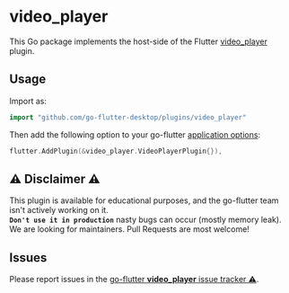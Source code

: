 # video_player

This Go package implements the host-side of the Flutter [video_player](https://github.com/flutter/plugins/tree/master/packages/video_player) plugin.

## Usage

Import as:

```go
import "github.com/go-flutter-desktop/plugins/video_player"
```

Then add the following option to your go-flutter [application options](https://github.com/go-flutter-desktop/go-flutter/wiki/Plugin-info):

```go
flutter.AddPlugin(&video_player.VideoPlayerPlugin{}),
```

## :warning: Disclaimer :warning:

This plugin is available for educational purposes, and the go-flutter team isn't
actively working on it.  
**`Don't use it in production`** nasty bugs can occur
(mostly memory leak).  
We are looking for maintainers. Pull Requests are most welcome!

## Issues

Please report issues in the [go-flutter **video_player** issue tracker :warning:](https://github.com/go-flutter-desktop/go-flutter/issues/134).

